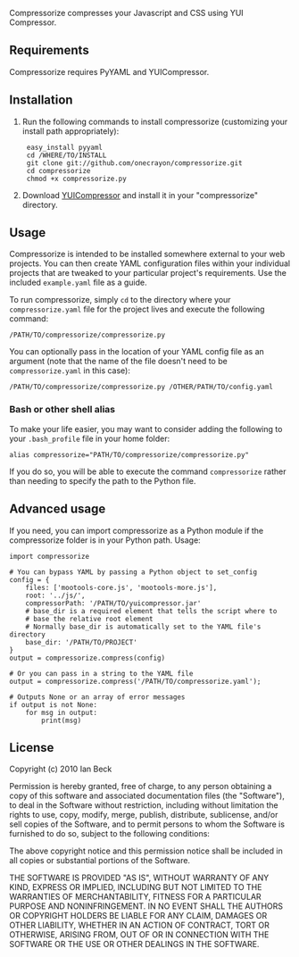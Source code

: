 Compressorize compresses your Javascript and CSS using YUI Compressor.

## Requirements

Compressorize requires PyYAML and YUICompressor.

## Installation

1. Run the following commands to install compressorize (customizing your
   install path appropriately):
   
        easy_install pyyaml
        cd /WHERE/TO/INSTALL
        git clone git://github.com/onecrayon/compressorize.git
        cd compressorize
        chmod +x compressorize.py

2. Download [YUICompressor](http://developer.yahoo.com/yui/compressor/) and
   install it in your "compressorize" directory.

## Usage

Compressorize is intended to be installed somewhere external to your web
projects.  You can then create YAML configuration files within your
individual projects that are tweaked to your particular project's
requirements.  Use the included `example.yaml` file as a guide.

To run compressorize, simply `cd` to the directory where your
`compressorize.yaml` file for the project lives and execute the
following command:

    /PATH/TO/compressorize/compressorize.py

You can optionally pass in the location of your YAML config file as an
argument (note that the name of the file doesn't need to be
`compressorize.yaml` in this case):

    /PATH/TO/compressorize/compressorize.py /OTHER/PATH/TO/config.yaml

### Bash or other shell alias

To make your life easier, you may want to consider adding the following
to your `.bash_profile` file in your home folder:

    alias compressorize="PATH/TO/compressorize/compressorize.py"

If you do so, you will be able to execute the command `compressorize`
rather than needing to specify the path to the Python file.

## Advanced usage

If you need, you can import compressorize as a Python module if the
compressorize folder is in your Python path.  Usage:

    import compressorize
    
    # You can bypass YAML by passing a Python object to set_config
    config = {
        files: ['mootools-core.js', 'mootools-more.js'],
        root: '../js/',
        compressorPath: '/PATH/TO/yuicompressor.jar'
        # base_dir is a required element that tells the script where to
        # base the relative root element
        # Normally base_dir is automatically set to the YAML file's directory
        base_dir: '/PATH/TO/PROJECT'
    }
    output = compressorize.compress(config)
    
    # Or you can pass in a string to the YAML file
    output = compressorize.compress('/PATH/TO/compressorize.yaml');
    
    # Outputs None or an array of error messages
    if output is not None:
        for msg in output:
            print(msg)

## License

Copyright (c) 2010 Ian Beck

Permission is hereby granted, free of charge, to any person obtaining a
copy of this software and associated documentation files (the
"Software"), to deal in the Software without restriction, including
without limitation the rights to use, copy, modify, merge, publish,
distribute, sublicense, and/or sell copies of the Software, and to
permit persons to whom the Software is furnished to do so, subject to
the following conditions:

The above copyright notice and this permission notice shall be included
in all copies or substantial portions of the Software.

THE SOFTWARE IS PROVIDED "AS IS", WITHOUT WARRANTY OF ANY KIND, EXPRESS
OR IMPLIED, INCLUDING BUT NOT LIMITED TO THE WARRANTIES OF
MERCHANTABILITY, FITNESS FOR A PARTICULAR PURPOSE AND NONINFRINGEMENT.
IN NO EVENT SHALL THE AUTHORS OR COPYRIGHT HOLDERS BE LIABLE FOR ANY
CLAIM, DAMAGES OR OTHER LIABILITY, WHETHER IN AN ACTION OF CONTRACT,
TORT OR OTHERWISE, ARISING FROM, OUT OF OR IN CONNECTION WITH THE
SOFTWARE OR THE USE OR OTHER DEALINGS IN THE SOFTWARE.
